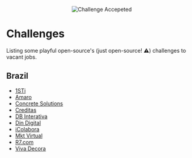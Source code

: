 <p align="center"><img src="https://cloud.githubusercontent.com/assets/3603793/23482593/669e9444-feae-11e6-9b6b-d1a53faf984a.png" alt="Challenge Accepeted"></p>

# Challenges 

Listing some playful open-source's (just open-source! :warning:) challenges to vacant jobs.

## Brazil
 
- [1STi](https://github.com/1STi/desafio-frontend/blob/master/README.md)
- [Amaro](https://github.com/amarofashion/front-end-challenge)
- [Concrete Solutions](https://github.com/concretesolutions/recrutamento-fe)
- [Creditas](https://github.com/Creditas/challenge/tree/master/frontend)
- [DB Interativa](https://github.com/dbrinterativa/desafio_frontend)
- [Din Digital](https://github.com/dindigital/teste-frontend-2017)
- [iColabora](https://github.com/iColabora/teste-front-end-developer)
- [Mkt Virtual](https://github.com/mktvirtual/front-end-test-wordpress)
- [R7.com](https://github.com/r7com/frontend-test)
- [Viva Decora](https://github.com/vivadecora/front-end-teste)
